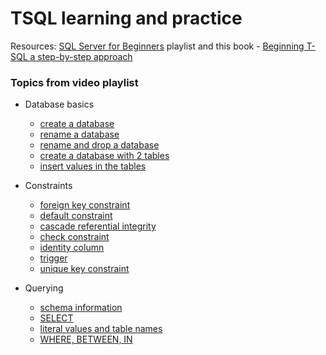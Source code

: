 # TSQL learning and practice

Resources: <a href="https://youtube.com/playlist?list=PL08903FB7ACA1C2FB">SQL Server for Beginners</a> playlist and this book - <a href="https://libgen.is/search.php?req=beginning+t-sql+a+step-by-step+approach&open=0&res=25&view=simple&phrase=1&column=def" target="_blank">Beginning T-SQL a step-by-step approach</a>

### Topics from video playlist 
- Database basics
  - <a href="https://github.com/nimblefox/TSQL/blob/bc2937dd68036fdc1b76914d810cdf59cc0a7ec2/SQL_1.sql#L1-L3">create a database</a>
  - <a href="https://github.com/nimblefox/TSQL/blob/d59eae0fc859215aa23f4c9cc983847bd7c453df/SQL_1.sql#L6-L8">rename a database</a>
  - <a href="https://github.com/nimblefox/TSQL/blob/d59eae0fc859215aa23f4c9cc983847bd7c453df/SQL_1.sql#L11-L18">rename and drop a database</a>
  - <a href="https://github.com/nimblefox/TSQL/blob/d59eae0fc859215aa23f4c9cc983847bd7c453df/SQL_1.sql#L21-L40">create a database with 2 tables</a>
  - <a href="https://github.com/nimblefox/TSQL/blob/d59eae0fc859215aa23f4c9cc983847bd7c453df/SQL_1.sql#L44-L54">insert values in the tables</a>

- Constraints
  - <a href="https://github.com/nimblefox/TSQL/blob/d59eae0fc859215aa23f4c9cc983847bd7c453df/SQL_1.sql#L57-L63">foreign key constraint</a>
  - <a href="https://github.com/nimblefox/TSQL/blob/d59eae0fc859215aa23f4c9cc983847bd7c453df/SQL_1.sql#L67-L78">default constraint</a>
  - <a href="https://github.com/nimblefox/TSQL/blob/d59eae0fc859215aa23f4c9cc983847bd7c453df/SQL_1.sql#L82-L84">cascade referential integrity</a>
  - <a href="https://github.com/nimblefox/TSQL/blob/d59eae0fc859215aa23f4c9cc983847bd7c453df/SQL_1.sql#L87-L100">check constraint</a>
  - <a href="https://github.com/nimblefox/TSQL/blob/d59eae0fc859215aa23f4c9cc983847bd7c453df/SQL_1.sql#L104-L122">identity column</a>
  - <a href="https://github.com/nimblefox/TSQL/blob/d59eae0fc859215aa23f4c9cc983847bd7c453df/SQL_1.sql#L126-L133">trigger</a>
  - <a href="https://github.com/nimblefox/TSQL/blob/d59eae0fc859215aa23f4c9cc983847bd7c453df/SQL_1.sql#L137-L148">unique key constraint</a>

- Querying 
  - <a href="https://github.com/nimblefox/TSQL/blob/main/SQL_2.sql#L9-L16">schema information</a>
  - <a href="https://github.com/nimblefox/TSQL/blob/9bcaa9923336a6d97a542e0f2484059fcdf1695e/SQL_2.sql#L30-L48">SELECT</a>
  - <a href="https://github.com/nimblefox/TSQL/blob/9bcaa9923336a6d97a542e0f2484059fcdf1695e/SQL_2.sql#L51-L64">literal values and table names</a>
  - <a href="https://github.com/nimblefox/TSQL/blob/9bcaa9923336a6d97a542e0f2484059fcdf1695e/SQL_2.sql#L75-L140">WHERE, BETWEEN, IN</a>
